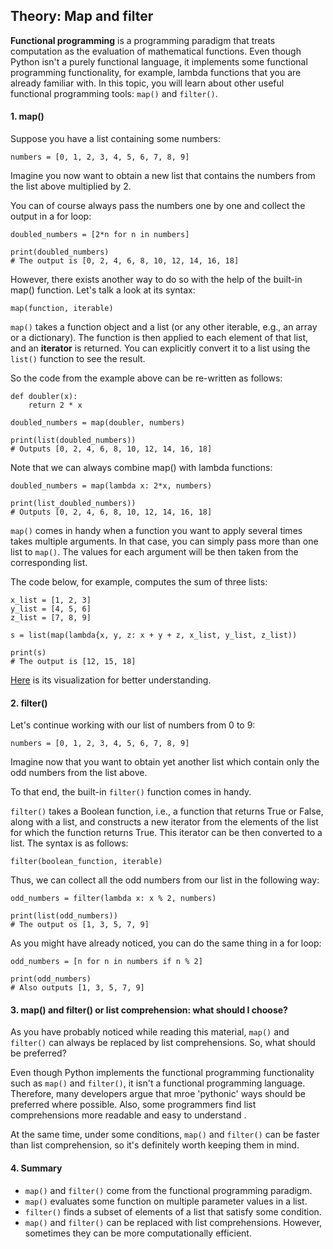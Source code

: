 ## Theory: Map and filter

**Functional programming** is a programming paradigm that 
treats computation as the evaluation of mathematical
functions. Even though Python isn't a purely functional
language, it implements some functional programming 
functionality, for example, lambda functions that you are 
already familiar with. In this topic, you will learn about 
other useful functional programming tools: `map()` and 
`filter()`.

#### 1. map()
Suppose you have a list containing some numbers:
    
    numbers = [0, 1, 2, 3, 4, 5, 6, 7, 8, 9]

Imagine you now want to obtain a new list that contains
the numbers from the list above multiplied by 2.

You can of course always pass the numbers one by one
and collect the output in a for loop:

    doubled_numbers = [2*n for n in numbers]

    print(doubled_numbers)
    # The output is [0, 2, 4, 6, 8, 10, 12, 14, 16, 18]

However, there exists another way to do so with the help
of the built-in map() function. Let's talk a look at its
syntax:

    map(function, iterable)

`map()` takes a function object and a list (or any other
iterable, e.g., an array or a dictionary). The function is 
then applied to each element of that list, and an **iterator**
is returned. You can explicitly convert it to a list using the 
`list()` function to see the result.

So the code from the example above can be re-written as
follows:

    def doubler(x):
        return 2 * x

    doubled_numbers = map(doubler, numbers)

    print(list(doubled_numbers))
    # Outputs [0, 2, 4, 6, 8, 10, 12, 14, 16, 18]

Note that we can always combine map() with lambda
functions:

    doubled_numbers = map(lambda x: 2*x, numbers)

    print(list_doubled_numbers))
    # Outputs [0, 2, 4, 6, 8, 10, 12, 14, 16, 18]

`map()` comes in handy when a function you want to apply
several times takes multiple arguments. In that case, you
can simply pass more than one list to `map()`. The values
for each argument will be then taken from the 
corresponding list.

The code below, for example, computes the sum of three
lists:

    x_list = [1, 2, 3]
    y_list = [4, 5, 6]
    z_list = [7, 8, 9]

    s = list(map(lambda{x, y, z: x + y + z, x_list, y_list, z_list))

    print(s)
    # The output is [12, 15, 18]

[Here](https://pythontutor.com/visualize.html#code=x_list%20%3D%20%5B1,%202,%203%5D%20%0Ay_list%20%3D%20%5B4,%205,%206%5D%0Az_list%20%3D%20%5B7,%208,%209%5D%20%0A%0As%20%3D%20list%28map%28lambda%20x,%20y,%20z%3A%20x%20%2B%20y%20%2B%20z,%20x_list,%20y_list,%20z_list%29%29%0A%0Aprint%28s%29&cumulative=false&curInstr=0&heapPrimitives=nevernest&mode=display&origin=opt-frontend.js&py=3&rawInputLstJSON=%5B%5D&textReferences=false) is its visualization for better understanding.

#### 2. filter()
Let's continue working with our list of numbers from 0 to
9:

    numbers = [0, 1, 2, 3, 4, 5, 6, 7, 8, 9]

Imagine now that you want to obtain yet another list
which contain only the odd numbers from the list above.

To that end, the built-in `filter()` function comes in 
handy.

`filter()` takes a Boolean function, i.e., a function that 
returns True or False, along with a list, and constructs a 
new iterator from the elements of the list for which the 
function returns True. This iterator can be then converted 
to a list. The syntax is as follows:

    filter(boolean_function, iterable)

Thus, we can collect all the odd numbers from our list in 
the following way:

    odd_numbers = filter(lambda x: x % 2, numbers)

    print(list(odd_numbers))
    # The output os [1, 3, 5, 7, 9]

As you might have already noticed, you can do the same
thing in a for loop:

    odd_numbers = [n for n in numbers if n % 2]

    print(odd_numbers)
    # Also outputs [1, 3, 5, 7, 9]

#### 3. map() and filter() or list comprehension: what should I choose?
As you have probably noticed while reading this material,
`map()` and `filter()` can always be replaced by list
comprehensions. So, what should be preferred?

Even though Python implements the functional
programming functionality such as `map()` and `filter()`,
it isn't a functional programming language. Therefore,
many developers argue that mroe 'pythonic' ways should
be preferred where possible. Also, some programmers
find list comprehensions more readable and easy to
understand .

At the same time, under some conditions, `map()` and 
`filter()` can be faster than list comprehension, so it's 
definitely worth keeping them in mind.


#### 4. Summary
- `map()` and `filter()` come from the functional
  programming paradigm.
- `map()` evaluates some function on multiple 
  parameter values in a list.
- `filter()` finds a subset of elements of a list that 
  satisfy some condition.
- `map()` and `filter()` can be replaced with list 
  comprehensions. However, sometimes they can be 
  more computationally efficient.
 



